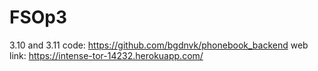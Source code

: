 # FSOp3

3.10 and 3.11 code: https://github.com/bgdnvk/phonebook_backend 
web link: https://intense-tor-14232.herokuapp.com/